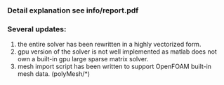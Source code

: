 ### Detail explanation see info/report.pdf

### Several updates:  
1. the entire solver has been rewritten in a highly vectorized form.  
2. gpu version of the solver is not well implemented as matlab does not own a built-in gpu large sparse matrix solver.  
3. mesh import script has been written to support OpenFOAM built-in mesh data. (polyMesh/*)  
